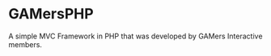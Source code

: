 GAMersPHP
=========

A simple MVC Framework in PHP that was developed by GAMers Interactive members.
